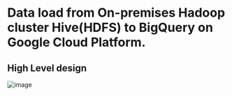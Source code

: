 # Data load from On-premises Hadoop cluster Hive(HDFS) to BigQuery on Google Cloud Platform.

## High Level design
![image](https://user-images.githubusercontent.com/9164441/171553948-c8ae37d4-89a2-453b-b583-a722e9c4aa78.png)


